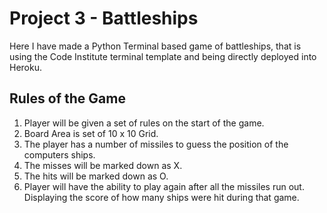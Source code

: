 # Project 3 - Battleships

Here I have made a Python Terminal based game of battleships, that is using the Code Institute terminal template and being directly deployed into Heroku.

## Rules of the Game

1. Player will be given a set of rules on the start of the game.
2. Board Area is set of 10 x 10 Grid.
3. The player has a number of missiles to guess the position of the computers ships.
4. The misses will be marked down as X.
5. The hits will be marked down as O.
6. Player will have the ability to play again after all the missiles run out. Displaying the score of how many ships were hit during that game.